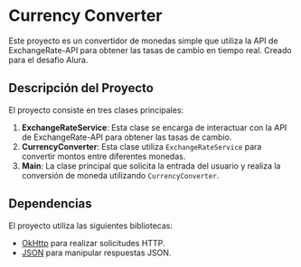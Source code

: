 # Currency Converter

Este proyecto es un convertidor de monedas simple que utiliza la API de ExchangeRate-API para obtener las tasas de cambio en tiempo real. Creado para el desafio Alura.

## Descripción del Proyecto

El proyecto consiste en tres clases principales:

1. **ExchangeRateService**: Esta clase se encarga de interactuar con la API de ExchangeRate-API para obtener las tasas de cambio.
2. **CurrencyConverter**: Esta clase utiliza `ExchangeRateService` para convertir montos entre diferentes monedas.
3. **Main**: La clase principal que solicita la entrada del usuario y realiza la conversión de moneda utilizando `CurrencyConverter`.


## Dependencias

El proyecto utiliza las siguientes bibliotecas:

- [OkHttp](https://square.github.io/okhttp/) para realizar solicitudes HTTP.
- [JSON](https://github.com/stleary/JSON-java) para manipular respuestas JSON.



